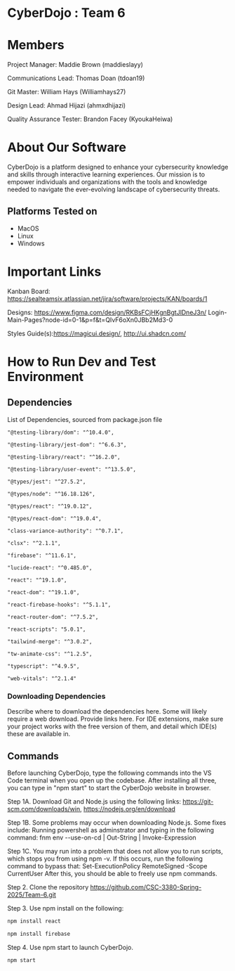 # CyberDojo : Team 6
# Members
Project Manager: Maddie Brown (maddieslayy)

Communications Lead: Thomas Doan (tdoan19)

Git Master: William Hays (Williamhays27)

Design Lead: Ahmad Hijazi (ahmxdhijazi)

Quality Assurance Tester: Brandon Facey (KyoukaHeiwa)

# About Our Software

CyberDojo is a platform designed to enhance your cybersecurity
knowledge and skills through interactive learning experiences.
Our mission is to empower individuals and organizations with the
tools and knowledge needed to navigate the ever-evolving
landscape of cybersecurity threats.

## Platforms Tested on
- MacOS
- Linux
- Windows

# Important Links
Kanban Board: https://sealteamsix.atlassian.net/jira/software/projects/KAN/boards/1

Designs: https://www.figma.com/design/RKBsFCjHKgnBgtJlDneJ3n/
Login-Main-Pages?node-id=0-1&p=f&t=QIvF6oXn0JBb2Md3-0

Styles Guide(s):https://magicui.design/, http://ui.shadcn.com/

# How to Run Dev and Test Environment

## Dependencies
List of Dependencies, sourced from package.json file

    "@testing-library/dom": "^10.4.0",

    "@testing-library/jest-dom": "^6.6.3",

    "@testing-library/react": "^16.2.0",

    "@testing-library/user-event": "^13.5.0",

    "@types/jest": "^27.5.2",

    "@types/node": "^16.18.126",

    "@types/react": "^19.0.12",

    "@types/react-dom": "^19.0.4",

    "class-variance-authority": "^0.7.1",

    "clsx": "^2.1.1",

    "firebase": "^11.6.1",

    "lucide-react": "^0.485.0",

    "react": "^19.1.0",

    "react-dom": "^19.1.0",

    "react-firebase-hooks": "^5.1.1",

    "react-router-dom": "^7.5.2",

    "react-scripts": "5.0.1",

    "tailwind-merge": "^3.0.2",

    "tw-animate-css": "^1.2.5",

    "typescript": "^4.9.5",

    "web-vitals": "^2.1.4"

### Downloading Dependencies
Describe where to download the dependencies here. Some will likely require a web download. Provide links here. For IDE extensions, make sure your project works with the free version of them, and detail which IDE(s) these are available in. 

## Commands
Before launching CyberDojo, type the following commands into the VS Code terminal when you open up the codebase. After installing all three, you can type in "npm start" to start the CyberDojo website in browser.

Step 1A. Download Git and Node.js using the following links: https://git-scm.com/downloads/win, https://nodejs.org/en/download

 Step 1B. Some problems may occur when downloading Node.js. Some fixes include: Running powershell as adminstrator and typing in the following command: fnm env --use-on-cd | Out-String | Invoke-Expression

Step 1C. You may run into a problem that does not allow you to run scripts, which stops you from using npm -v.
If this occurs, run the following command to bypass that: Set-ExecutionPolicy RemoteSigned -Scope CurrentUser 
After this, you should be able to freely use npm commands.

Step 2. Clone the repository https://github.com/CSC-3380-Spring-2025/Team-6.git 

Step 3. Use npm install on the following:

```sh
npm install react
```

```sh
npm install firebase
```

Step 4. Use npm start to launch CyberDojo.

```sh
npm start
```
